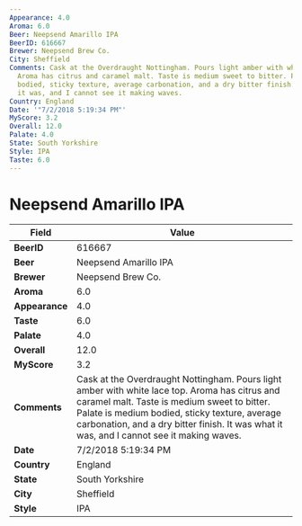 ```yaml
---
Appearance: 4.0
Aroma: 6.0
Beer: Neepsend Amarillo IPA
BeerID: 616667
Brewer: Neepsend Brew Co.
City: Sheffield
Comments: Cask at the Overdraught Nottingham. Pours light amber with white lace top.
  Aroma has citrus and caramel malt. Taste is medium sweet to bitter. Palate is medium
  bodied, sticky texture, average carbonation, and a dry bitter finish.  It was what
  it was, and I cannot see it making waves.
Country: England
Date: '"7/2/2018 5:19:34 PM"'
MyScore: 3.2
Overall: 12.0
Palate: 4.0
State: South Yorkshire
Style: IPA
Taste: 6.0
---
```


# Neepsend Amarillo IPA

| Field         | Value |
|---------------|-------|
| **BeerID** | 616667 |
| **Beer** | Neepsend Amarillo IPA |
| **Brewer** | Neepsend Brew Co. |
| **Aroma** | 6.0 |
| **Appearance** | 4.0 |
| **Taste** | 6.0 |
| **Palate** | 4.0 |
| **Overall** | 12.0 |
| **MyScore** | 3.2 |
| **Comments** | Cask at the Overdraught Nottingham. Pours light amber with white lace top. Aroma has citrus and caramel malt. Taste is medium sweet to bitter. Palate is medium bodied, sticky texture, average carbonation, and a dry bitter finish.  It was what it was, and I cannot see it making waves. |
| **Date** | 7/2/2018 5:19:34 PM |
| **Country** | England |
| **State** | South Yorkshire |
| **City** | Sheffield |
| **Style** | IPA |
